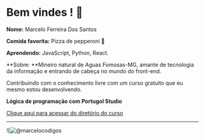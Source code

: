 # Bem vindes !  :tada: 

 

**Nome:** Marcelo Ferreira Dos Santos

**Comida favorita:** Pizza de pepperoni  💖

**Aprendendo:** JavaScript, Python, React. 

**Sobre: **Mineiro natural de Aguas  Fomosas-MG, amante de tecnologia da informação e entrando de cabeça no mundo do front-end.

Contribuindo com o conhecimento livre com um curso gratuito que eu mesmo estou desenvolvendo. 

**Lógica de programação com Portugol Studio**



[Clique aqui para acessar do diretório do curso](https://github.com/marcelocodigos/webprogramadores-aulas-youtube)

<hr>

![![@marcelocodigos](https://avatars.githubusercontent.com/u/84497231?s=120&v=4)













